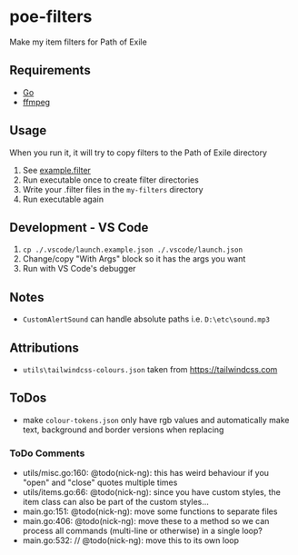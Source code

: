 # poe-filters
Make my item filters for Path of Exile

## Requirements

- [Go](https://go.dev/)
- [ffmpeg](https://ffmpeg.org/)

## Usage

When you run it, it will try to copy filters to the Path of Exile directory

1. See [example.filter](https://github.com/nick-ng/poe-filters/blob/main/my-filters/example.filter)
2. Run executable once to create filter directories
3. Write your .filter files in the `my-filters` directory
4. Run executable again

## Development - VS Code
1. `cp ./.vscode/launch.example.json ./.vscode/launch.json`
2. Change/copy "With Args" block so it has the args you want
3. Run with VS Code's debugger

## Notes

- `CustomAlertSound` can handle absolute paths i.e. `D:\etc\sound.mp3`

## Attributions

- `utils\tailwindcss-colours.json` taken from https://tailwindcss.com

## ToDos

- make `colour-tokens.json` only have rgb values and automatically make text, background and border versions when replacing

### ToDo Comments

- utils/misc.go:160: @todo(nick-ng): this has weird behaviour if you "open" and "close" quotes multiple times
- utils/items.go:66: @todo(nick-ng): since you have custom styles, the item class can also be part of the custom styles...
- main.go:151: @todo(nick-ng): move some functions to separate files
- main.go:406: @todo(nick-ng): move these to a method so we can process all commands (multi-line or otherwise) in a single loop?
- main.go:532: // @todo(nick-ng): move this to its own loop
